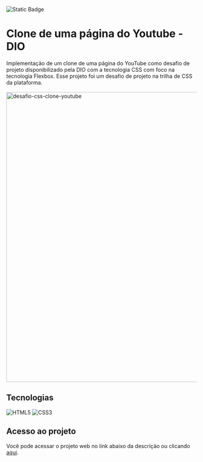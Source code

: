 ![Static Badge](https://img.shields.io/badge/STATUS-FINALIZADO-status?style=for-the-badge&logoSize=auto&labelColor=gray&color=blue)
# Clone de uma página do Youtube - DIO
Implementação de um clone de uma página do YouTube como desafio de projeto disponibilizado pela DIO com a tecnologia CSS com foco na tecnologia Flexbox.
Esse projeto foi um desafio de projeto na trilha de CSS da plataforma.
<br>
<br>
<img width="1366" height="768" alt="desafio-css-clone-youtube" src="https://github.com/user-attachments/assets/7c563e8d-b28d-4ae6-8f3b-9d84d084f1e9" />

## Tecnologias
![HTML5](https://img.shields.io/badge/HTML5-E34F26?style=for-the-badge&logo=html5&logoColor=white)
![CSS3](https://img.shields.io/badge/CSS3-1572B6?style=for-the-badge&logo=css3&logoColor=white)

## Acesso ao projeto
Você pode acessar o projeto web no link abaixo da descrição ou clicando [aqui](https://fabriciobasilio.github.io/clone-youtube-dio/).
